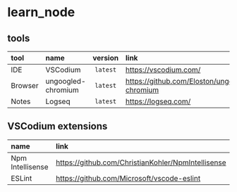 # learn_node

## tools

| tool | name | version | link |
| :-- | :-- | :-: | :-- |
| IDE | VSCodium | `latest` | https://vscodium.com/ |
| Browser | ungoogled-chromium | `latest` | https://github.com/Eloston/ungoogled-chromium |
| Notes | Logseq | `latest` | https://logseq.com/ |

## VSCodium extensions

| name | link |
| :-- | :-- |
| Npm Intellisense | https://github.com/ChristianKohler/NpmIntellisense |
| ESLint | https://github.com/Microsoft/vscode-eslint |